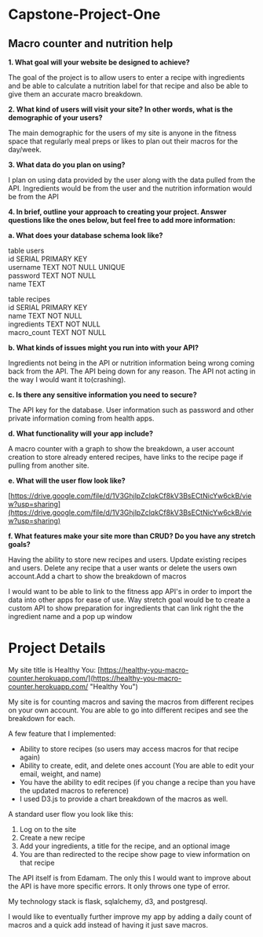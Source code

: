 # Capstone-Project-One #
## Macro counter and nutrition help ##

**1. What goal will your website be designed to achieve?**
	
The goal of the project is to allow users to enter a recipe with ingredients and be able to calculate a nutrition label for that recipe and also be able to give them an accurate macro breakdown.

**2. What kind of users will visit your site? In other words, what is the demographic of
your users?**
	
The main demographic for the users of my site is anyone in the fitness space that regularly meal preps or likes to plan out their macros for the day/week.

**3. What data do you plan on using?**

I plan on using data provided by the user along with the data pulled from the API. Ingredients would be from the user and the nutrition information would be from the API

**4. In brief, outline your approach to creating your project. Answer
questions like the ones below, but feel free to add more information:**

**a. What does your database schema look like?**

table users <br>
id SERIAL PRIMARY KEY <br>
username TEXT NOT NULL UNIQUE<br>
password TEXT NOT NULL<br>
name TEXT<br>

table recipes<br>
id SERIAL PRIMARY KEY<br>
name TEXT NOT NULL<br>
ingredients TEXT NOT NULL<br>
macro_count TEXT NOT NULL<br>

**b. What kinds of issues might you run into with your API?**

Ingredients not being in the API or nutrition information being wrong coming back from the API. The API being down for any reason. The API not acting in the way I would want it to(crashing). 

**c. Is there any sensitive information you need to secure?**

The API key for the database. User information such as password and other private information coming from health apps. 

**d. What functionality will your app include?**

A macro counter with a graph to show the breakdown, a user account creation to store already entered recipes, have links to the recipe page if pulling from another site. 

**e. What will the user flow look like?**

[https://drive.google.com/file/d/1V3GhjlpZclqkCf8kV3BsECtNicYw6ckB/view?usp=sharing](https://drive.google.com/file/d/1V3GhjlpZclqkCf8kV3BsECtNicYw6ckB/view?usp=sharing)

**f. What features make your site more than CRUD? Do you have any stretch
goals?**

Having the ability to store new recipes and users. Update existing recipes and users. Delete any recipe that a user wants or delete the users own account.Add a chart to show the breakdown of macros

I would want to be able to link to the fitness app API's in order to import the data into other apps for ease of use. Way stretch goal would be to create a custom API to show preparation for ingredients that can link right the the ingredient name and a pop up window

# Project Details #

My site title is Healthy You: [https://healthy-you-macro-counter.herokuapp.com/](https://healthy-you-macro-counter.herokuapp.com/ "Healthy You")

My site is for counting macros and saving the macros from different recipes on your own account. You are able to go into different recipes and see the breakdown for each. 

A few feature that I implemented:

- Ability to store recipes (so users may access macros for that recipe again)
- Ability to create, edit, and delete ones account (You are able to edit your email, weight, and name)
- You have the ability to edit recipes (if you change a recipe than you have the updated macros to reference)
- I used D3.js to provide a chart breakdown of the macros as well. 

A standard user flow you look like this:

1. Log on to the site 
2. Create a new recipe
3. Add your ingredients, a title for the recipe, and an optional image
4. You are than redirected to the recipe show page to view information on that recipe


The API itself is from Edamam. The only this I would want to improve about the API is have more specific errors. It only throws one type of error. 

My technology stack is flask, sqlalchemy, d3, and postgresql. 

I would like to eventually further improve my app by adding a daily count of macros and a quick add instead of having it just save macros. 

